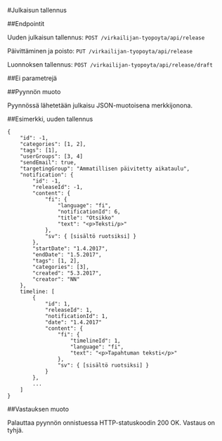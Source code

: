 #Julkaisun tallennus

##Endpointit

Uuden julkaisun tallennus: `POST /virkailijan-tyopoyta/api/release`

Päivittäminen ja poisto: `PUT /virkailijan-tyopoyta/api/release`

Luonnoksen tallennus: `POST /virkailijan-tyopoyta/api/release/draft`

##Ei parametrejä

##Pyynnön muoto

Pyynnössä lähetetään julkaisu JSON-muotoisena merkkijonona.

##Esimerkki, uuden tallennus

```
{
    "id": -1,
    "categories": [1, 2],
    "tags": [1],
    "userGroups": [3, 4]
    "sendEmail": true,
    "targetingGroup": "Ammatillisen päivitetty aikataulu",
    "notification": {
        "id": -1,
        "releaseId": -1,
        "content": {
            "fi": {
                "language": "fi",
                "notificationId": 6,
                "title": "Otsikko"
                "text": "<p>Teksti/p>"
            },
            "sv": { [sisältö ruotsiksi] }
        },
        "startDate": "1.4.2017",
        "endDate": "1.5.2017",
        "tags": [1, 2],
        "categories": [3],
        "created": "5.3.2017",
        "creator": "NN"
    },
    timeline: [
        {
            "id": 1,
            "releaseId": 1,
            "notificationId": 1,
            "date": "1.4.2017"
            "content": {
                "fi": {
                    "timelineId": 1,
                    "language": "fi",
                    "text": "<p>Tapahtuman teksti</p>"
                },
                "sv": { [sisältö ruotsiksi] }
            }
        },
        ...
    ]
}
```

##Vastauksen muoto

Palauttaa pyynnön onnistuessa HTTP-statuskoodin 200 OK. Vastaus on tyhjä.
